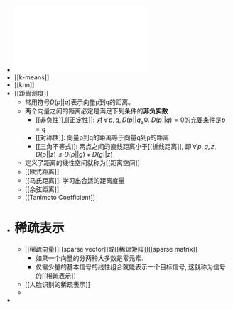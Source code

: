 - ![Chap03.PDF](../assets/Chap03_1681609861064_0.PDF)
- [[k-means]]
- [[knn]]
- [[距离测度]]
	- 常用符号$D(p||q)$表示向量p到q的距离。
	- 两个向量之间的距离必定是满足下列条件的**非负实数**
		- [[非负性]],[[正定性]]: 对$\forall p,q, D(p||q_\ge 0$. $D(p||q)=0$的充要条件是$p=q$
		- [[对称性]]: 向量p到q的距离等于向量q到p的距离
		- [[三角不等式]]: 两点之间的直线距离小于[[折线距离]], 即$\forall p,g,z,D(p||z)\le D(p||g)+D(g||z)$
	- 定义了距离的线性空间就称为[[距离空间]]
	- [[欧式距离]]
	- [[马氏距离]]: 学习出合适的距离度量
	- [[余弦距离]]
	- [[Tanimoto Coefficient]]
- # 稀疏表示
	- [[稀疏向量]][[sparse vector]]或[[稀疏矩阵]][[sparse matrix]]
		- 如果一个向量的分两种大多数是零元素.
		- 仅需少量的基本信号的线性组合就能表示一个目标信号, 这就称为信号的[[稀疏表示]]
	- [[人脸识别的稀疏表示]]
	-
-
